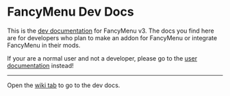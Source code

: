 # FancyMenu Dev Docs

This is the [dev documentation](https://github.com/Keksuccino/FancyMenu-Dev-Docs/wiki) for FancyMenu v3.
The docs you find here are for developers who plan to make an addon for FancyMenu or integrate FancyMenu in their mods.

If your are a normal user and not a developer, please go to the [user documentation](https://docs.fancymenu.net) instead!

--- 

Open the [wiki tab](https://github.com/Keksuccino/FancyMenu-Dev-Docs/wiki) to go to the dev docs.

